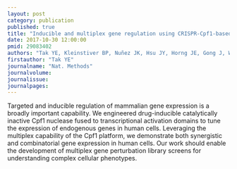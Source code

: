 ```yaml
---
layout: post
category: publication
published: true
title: "Inducible and multiplex gene regulation using CRISPR-Cpf1-based transcription factors."
date: 2017-10-30 12:00:00
pmid: 29083402
authors: "Tak YE, Kleinstiver BP, Nuñez JK, Hsu JY, Horng JE, Gong J, Weissman JS, Joung JK"
firstauthor: "Tak YE"
journalname: "Nat. Methods"
journalvolume: 
journalissue: 
journalpages: 
---
```


Targeted and inducible regulation of mammalian gene expression is a broadly important capability. We engineered drug-inducible catalytically inactive Cpf1 nuclease fused to transcriptional activation domains to tune the expression of endogenous genes in human cells. Leveraging the multiplex capability of the Cpf1 platform, we demonstrate both synergistic and combinatorial gene expression in human cells. Our work should enable the development of multiplex gene perturbation library screens for understanding complex cellular phenotypes.

